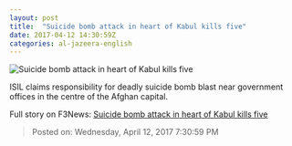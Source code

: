 ```yaml
---
layout: post
title:  "Suicide bomb attack in heart of Kabul kills five"
date: 2017-04-12 14:30:59Z
categories: al-jazeera-english
---
```


![Suicide bomb attack in heart of Kabul kills five](http://www.aljazeera.com/mritems/Images/2017/4/12/c9e9f213585f46daaa81ea966f92c10f_18.jpg)

ISIL claims responsibility for deadly suicide bomb blast near government offices in the centre of the Afghan capital.


Full story on F3News: [Suicide bomb attack in heart of Kabul kills five](http://www.f3nws.com/n/Nvk2b)

> Posted on: Wednesday, April 12, 2017 7:30:59 PM
